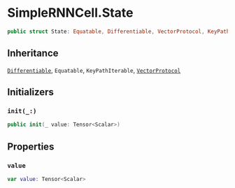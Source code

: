 # SimpleRNNCell.State

``` swift
public struct State: Equatable, Differentiable, VectorProtocol, KeyPathIterable
```

## Inheritance

[`Differentiable`](/Differentiable), `Equatable`, `KeyPathIterable`, [`VectorProtocol`](/VectorProtocol)

## Initializers

### `init(_:)`

``` swift
public init(_ value: Tensor<Scalar>)
```

## Properties

### `value`

``` swift
var value: Tensor<Scalar>
```
